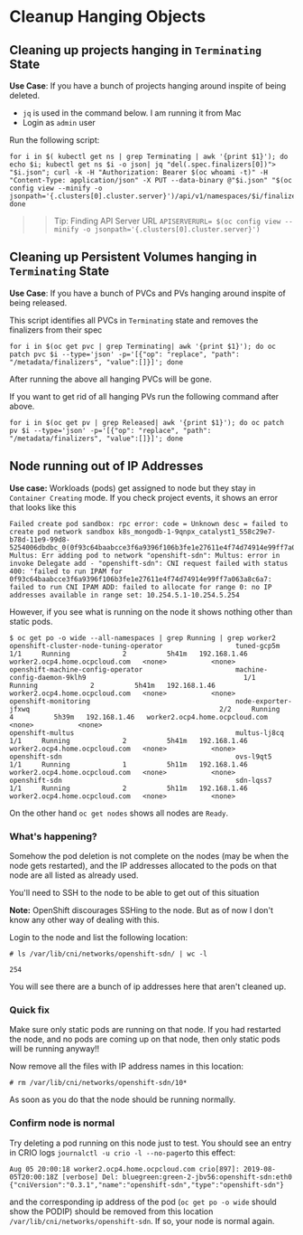 # Cleanup Hanging Objects

## Cleaning up projects hanging in `Terminating` State

**Use Case**: If you have a bunch of projects hanging around inspite of being deleted.

* `jq` is used in the command below. I am running it from Mac
* Login as `admin` user

Run the following script:
```
for i in $( kubectl get ns | grep Terminating | awk '{print $1}'); do echo $i; kubectl get ns $i -o json| jq "del(.spec.finalizers[0])"> "$i.json"; curl -k -H "Authorization: Bearer $(oc whoami -t)" -H "Content-Type: application/json" -X PUT --data-binary @"$i.json" "$(oc config view --minify -o jsonpath='{.clusters[0].cluster.server}')/api/v1/namespaces/$i/finalize"; done
```
>> Tip: Finding API Server URL `APISERVERURL= $(oc config view --minify -o jsonpath='{.clusters[0].cluster.server}')` 


## Cleaning up Persistent Volumes hanging in `Terminating` State

**Use Case**: If you have a bunch of PVCs and PVs hanging around inspite of being released.

This script identifies all PVCs in `Terminating` state and removes the finalizers from their spec

```
for i in $(oc get pvc | grep Terminating| awk '{print $1}'); do oc patch pvc $i --type='json' -p='[{"op": "replace", "path": "/metadata/finalizers", "value":[]}]'; done
```

After running the above all hanging PVCs will be gone.

If you want to get rid of all hanging PVs run the following command after above.

```
for i in $(oc get pv | grep Released| awk '{print $1}'); do oc patch pv $i --type='json' -p='[{"op": "replace", "path": "/metadata/finalizers", "value":[]}]'; done

```
## Node running out of IP Addresses

**Use case:** Workloads (pods) get assigned to node but they stay in `Container Creating` mode. If you check project events, it shows an error that looks like this

```
Failed create pod sandbox: rpc error: code = Unknown desc = failed to create pod network sandbox k8s_mongodb-1-9qnpx_catalyst1_558c29e7-b78d-11e9-99d8-5254006dbdbc_0(0f93c64baabcce3f6a9396f106b3fe1e27611e4f74d74914e99ff7a063a8c6a7): Multus: Err adding pod to network "openshift-sdn": Multus: error in invoke Delegate add - "openshift-sdn": CNI request failed with status 400: 'failed to run IPAM for 0f93c64baabcce3f6a9396f106b3fe1e27611e4f74d74914e99ff7a063a8c6a7: failed to run CNI IPAM ADD: failed to allocate for range 0: no IP addresses available in range set: 10.254.5.1-10.254.5.254
```

However, if you see what is running on the node it shows nothing other than static pods.

```
$ oc get po -o wide --all-namespaces | grep Running | grep worker2
openshift-cluster-node-tuning-operator                  tuned-gcp5m                                                       1/1     Running             2          5h41m   192.168.1.46   worker2.ocp4.home.ocpcloud.com   <none>           <none>
openshift-machine-config-operator                       machine-config-daemon-9klh9                                       1/1     Running             2          5h41m   192.168.1.46   worker2.ocp4.home.ocpcloud.com   <none>           <none>
openshift-monitoring                                    node-exporter-jfxwq                                               2/2     Running             4          5h39m   192.168.1.46   worker2.ocp4.home.ocpcloud.com   <none>           <none>
openshift-multus                                        multus-lj8cq                                                      1/1     Running             2          5h41m   192.168.1.46   worker2.ocp4.home.ocpcloud.com   <none>           <none>
openshift-sdn                                           ovs-l9qt5                                                         1/1     Running             1          5h11m   192.168.1.46   worker2.ocp4.home.ocpcloud.com   <none>           <none>
openshift-sdn                                           sdn-lqss7                                                         1/1     Running             2          5h11m   192.168.1.46   worker2.ocp4.home.ocpcloud.com   <none>           <none>
```

On the other hand `oc get nodes` shows all nodes are `Ready`.

### What's happening?
Somehow the pod deletion is not complete on the nodes (may be when the node gets restarted), and the IP addresses allocated to the pods on that node are all listed as already used.

You'll need to SSH to the node to be able to get out of this situation

**Note:** OpenShift discourages SSHing to the node. But as of now I don't know any other way of dealing with this.

Login to the node and list the following location:

```
# ls /var/lib/cni/networks/openshift-sdn/ | wc -l

254
```

You will see there are a bunch of ip addresses here that aren't cleaned up.

### Quick fix

Make sure only static pods are running on that node. If you had restarted the node, and no pods are coming up on that node, then only static pods will be running anyway!!

Now remove all the files with IP address names in this location:

```
# rm /var/lib/cni/networks/openshift-sdn/10*
```

As soon as you do that the node should be running normally.


### Confirm node is normal

Try deleting a pod running on this node just to test. You should see an entry in CRIO logs `journalctl -u crio -l --no-pager`to this effect:

```
Aug 05 20:00:18 worker2.ocp4.home.ocpcloud.com crio[897]: 2019-08-05T20:00:18Z [verbose] Del: bluegreen:green-2-jbv56:openshift-sdn:eth0 {"cniVersion":"0.3.1","name":"openshift-sdn","type":"openshift-sdn"}
```

and the corresponding ip address of the pod (`oc get po -o wide` should show the PODIP) should be removed from this location `/var/lib/cni/networks/openshift-sdn`. If so, your node is normal again.










